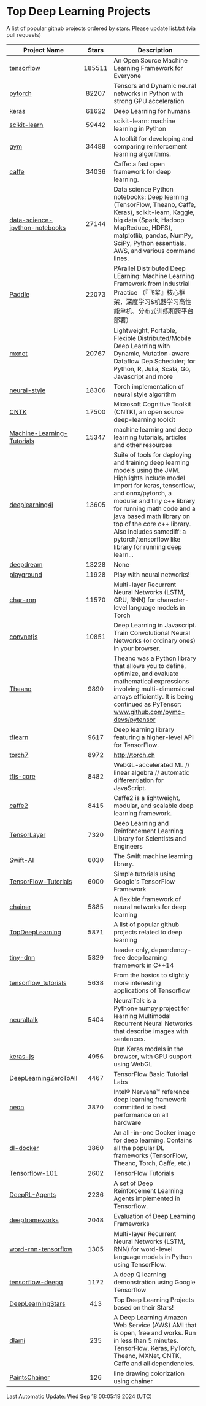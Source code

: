 # Top Deep Learning Projects
A list of popular github projects ordered by stars.
Please update list.txt (via pull requests)

|Project Name| Stars | Description |
| ---------- |:-----:| ----------- |
| [tensorflow](https://github.com/tensorflow/tensorflow) | 185511 | An Open Source Machine Learning Framework for Everyone |
| [pytorch](https://github.com/pytorch/pytorch) | 82207 | Tensors and Dynamic neural networks in Python with strong GPU acceleration |
| [keras](https://github.com/keras-team/keras) | 61622 | Deep Learning for humans |
| [scikit-learn](https://github.com/scikit-learn/scikit-learn) | 59442 | scikit-learn: machine learning in Python |
| [gym](https://github.com/openai/gym) | 34488 | A toolkit for developing and comparing reinforcement learning algorithms. |
| [caffe](https://github.com/BVLC/caffe) | 34036 | Caffe: a fast open framework for deep learning. |
| [data-science-ipython-notebooks](https://github.com/donnemartin/data-science-ipython-notebooks) | 27144 | Data science Python notebooks: Deep learning (TensorFlow, Theano, Caffe, Keras), scikit-learn, Kaggle, big data (Spark, Hadoop MapReduce, HDFS), matplotlib, pandas, NumPy, SciPy, Python essentials, AWS, and various command lines. |
| [Paddle](https://github.com/PaddlePaddle/Paddle) | 22073 | PArallel Distributed Deep LEarning: Machine Learning Framework from Industrial Practice （『飞桨』核心框架，深度学习&机器学习高性能单机、分布式训练和跨平台部署） |
| [mxnet](https://github.com/apache/mxnet) | 20767 | Lightweight, Portable, Flexible Distributed/Mobile Deep Learning with Dynamic, Mutation-aware Dataflow Dep Scheduler; for Python, R, Julia, Scala, Go, Javascript and more |
| [neural-style](https://github.com/jcjohnson/neural-style) | 18306 | Torch implementation of neural style algorithm |
| [CNTK](https://github.com/microsoft/CNTK) | 17500 | Microsoft Cognitive Toolkit (CNTK), an open source deep-learning toolkit |
| [Machine-Learning-Tutorials](https://github.com/ujjwalkarn/Machine-Learning-Tutorials) | 15347 | machine learning and deep learning tutorials, articles and other resources  |
| [deeplearning4j](https://github.com/deeplearning4j/deeplearning4j) | 13605 | Suite of tools for deploying and training deep learning models using the JVM. Highlights include model import for keras, tensorflow, and onnx/pytorch, a modular and tiny c++ library for running math code and a java based math library on top of the core c++ library. Also includes samediff: a pytorch/tensorflow like library for running deep learn... |
| [deepdream](https://github.com/google/deepdream) | 13228 | None |
| [playground](https://github.com/tensorflow/playground) | 11928 | Play with neural networks! |
| [char-rnn](https://github.com/karpathy/char-rnn) | 11570 | Multi-layer Recurrent Neural Networks (LSTM, GRU, RNN) for character-level language models in Torch |
| [convnetjs](https://github.com/karpathy/convnetjs) | 10851 | Deep Learning in Javascript. Train Convolutional Neural Networks (or ordinary ones) in your browser. |
| [Theano](https://github.com/Theano/Theano) | 9890 | Theano was a Python library that allows you to define, optimize, and evaluate mathematical expressions involving multi-dimensional arrays efficiently. It is being continued as PyTensor: www.github.com/pymc-devs/pytensor |
| [tflearn](https://github.com/tflearn/tflearn) | 9617 | Deep learning library featuring a higher-level API for TensorFlow. |
| [torch7](https://github.com/torch/torch7) | 8972 | http://torch.ch |
| [tfjs-core](https://github.com/tensorflow/tfjs-core) | 8482 | WebGL-accelerated ML // linear algebra // automatic differentiation for JavaScript. |
| [caffe2](https://github.com/facebookarchive/caffe2) | 8415 | Caffe2 is a lightweight, modular, and scalable deep learning framework. |
| [TensorLayer](https://github.com/tensorlayer/TensorLayer) | 7320 | Deep Learning and Reinforcement Learning Library for Scientists and Engineers  |
| [Swift-AI](https://github.com/Swift-AI/Swift-AI) | 6030 | The Swift machine learning library. |
| [TensorFlow-Tutorials](https://github.com/nlintz/TensorFlow-Tutorials) | 6000 | Simple tutorials using Google's TensorFlow Framework |
| [chainer](https://github.com/chainer/chainer) | 5885 | A flexible framework of neural networks for deep learning |
| [TopDeepLearning](https://github.com/aymericdamien/TopDeepLearning) | 5871 | A list of popular github projects related to deep learning |
| [tiny-dnn](https://github.com/tiny-dnn/tiny-dnn) | 5829 | header only, dependency-free deep learning framework in C++14 |
| [tensorflow_tutorials](https://github.com/pkmital/tensorflow_tutorials) | 5638 | From the basics to slightly more interesting applications of Tensorflow |
| [neuraltalk](https://github.com/karpathy/neuraltalk) | 5404 | NeuralTalk is a Python+numpy project for learning Multimodal Recurrent Neural Networks that describe images with sentences. |
| [keras-js](https://github.com/transcranial/keras-js) | 4956 | Run Keras models in the browser, with GPU support using WebGL |
| [DeepLearningZeroToAll](https://github.com/hunkim/DeepLearningZeroToAll) | 4467 | TensorFlow Basic Tutorial Labs |
| [neon](https://github.com/NervanaSystems/neon) | 3870 | Intel® Nervana™ reference deep learning framework committed to best performance on all hardware |
| [dl-docker](https://github.com/floydhub/dl-docker) | 3860 | An all-in-one Docker image for deep learning. Contains all the popular DL frameworks (TensorFlow, Theano, Torch, Caffe, etc.) |
| [Tensorflow-101](https://github.com/sjchoi86/Tensorflow-101) | 2602 | TensorFlow Tutorials |
| [DeepRL-Agents](https://github.com/awjuliani/DeepRL-Agents) | 2236 | A set of Deep Reinforcement Learning Agents implemented in Tensorflow. |
| [deepframeworks](https://github.com/zer0n/deepframeworks) | 2048 | Evaluation of Deep Learning Frameworks |
| [word-rnn-tensorflow](https://github.com/hunkim/word-rnn-tensorflow) | 1305 | Multi-layer Recurrent Neural Networks (LSTM, RNN) for word-level language models in Python using TensorFlow. |
| [tensorflow-deepq](https://github.com/siemanko/tensorflow-deepq) | 1172 | A deep Q learning demonstration using Google Tensorflow |
| [DeepLearningStars](https://github.com/hunkim/DeepLearningStars) | 413 | Top Deep Learning Projects based on their Stars! |
| [dlami](https://github.com/ritchieng/dlami) | 235 | A Deep Learning Amazon Web Service (AWS) AMI that is open, free and works. Run in less than 5 minutes. TensorFlow, Keras, PyTorch, Theano, MXNet, CNTK, Caffe and all dependencies. |
| [PaintsChainer](https://github.com/taizan/PaintsChainer) | 126 | line drawing colorization using chainer |

Last Automatic Update: Wed Sep 18 00:05:19 2024 (UTC)
